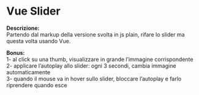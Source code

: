 Vue Slider
===

**Descrizione:**  
Partendo dal markup della versione svolta in js plain, rifare lo slider ma questa volta usando Vue.

**Bonus:**  
1- al click su una thumb, visualizzare in grande l’immagine corrispondente  
2- applicare l’autoplay allo slider: ogni 3 secondi, cambia immagine automaticamente  
3- quando il mouse va in hover sullo slider, bloccare l’autoplay e farlo riprendere quando esce